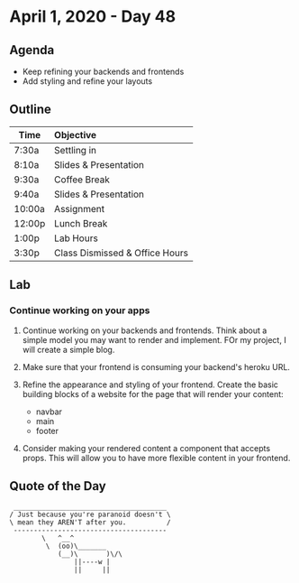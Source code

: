 # April 1, 2020 - Day 48


## Agenda

- Keep refining your backends and frontends
- Add styling and refine your layouts 

## Outline

| Time   | Objective                        |
| -------|:---------------------------------|
| 7:30a  | Settling in                      |
| 8:10a  | Slides & Presentation            |
| 9:30a  | Coffee Break                     |
| 9:40a  | Slides & Presentation            |
| 10:00a | Assignment                       |
| 12:00p | Lunch Break                      |
| 1:00p  | Lab Hours                        |
| 3:30p  | Class Dismissed & Office Hours   |

## Lab

### Continue working on your apps

1. Continue working on your backends and frontends. Think about a simple model you may want to render and implement. FOr my project, I will create a simple blog. 

2. Make sure that your frontend is consuming your backend's heroku URL. 

3. Refine the appearance and styling of your frontend. Create the basic building blocks of a website for the page that will render your content:

    - navbar
    - main 
    - footer 

4. Consider making your rendered content a component that accepts props. This will allow you to have more flexible content in your frontend. 



## Quote of the Day 
```
 ______________________________________
/ Just because you're paranoid doesn't \
\ mean they AREN'T after you.          /
 --------------------------------------
        \   ^__^
         \  (oo)\_______
            (__)\       )\/\
                ||----w |
                ||     ||

```